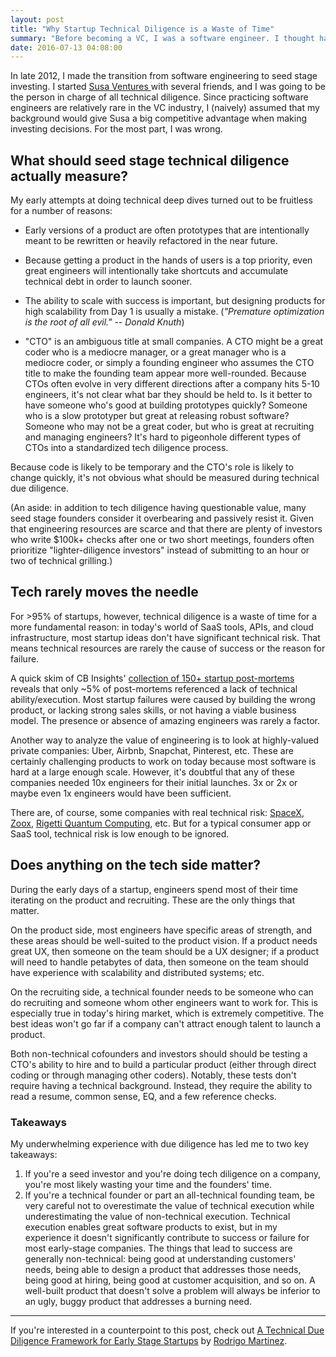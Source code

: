 ```yaml
---
layout: post
title: "Why Startup Technical Diligence is a Waste of Time"
summary: "Before becoming a VC, I was a software engineer. I thought having a tech background would help me diligence startups, but then I learned that technical diligence for startups is a waste of time."
date: 2016-07-13 04:08:00
---
```

In late 2012, I made the transition from software engineering to seed stage investing. I started <a href="http://susaventures.com" target="_blank">Susa Ventures </a> with several friends, and I was going to be the person in charge of all technical diligence. Since practicing software engineers are relatively rare in the VC industry, I (naively) assumed that my background would give Susa a big competitive advantage when making investing decisions. For the most part, I was wrong.

## What should seed stage technical diligence actually measure?

My early attempts at doing technical deep dives turned out to be fruitless for a number of reasons:

* Early versions of a product are often prototypes that are intentionally meant to be rewritten or heavily refactored in the near future.

* Because getting a product in the hands of users is a top priority, even great engineers will intentionally take shortcuts and accumulate technical debt in order to launch sooner.

* The ability to scale with success is important, but designing products for high scalability from Day 1 is usually a mistake. (*"Premature optimization is the root of all evil." -- Donald Knuth*)

* "CTO" is an ambiguous title at small companies. A CTO might be a great coder who is a mediocre manager, or a great manager who is a mediocre coder, or simply a founding engineer who assumes the CTO title to make the founding team appear more well-rounded. Because CTOs often evolve in very different directions after a company hits 5-10 engineers, it's not clear what bar they should be held to. Is it better to have someone who's good at building prototypes quickly? Someone who is a slow prototyper but great at releasing robust software? Someone who may not be a great coder, but who is great at recruiting and managing engineers? It's hard to pigeonhole different types of CTOs into a standardized tech diligence process.

Because code is likely to be temporary and the CTO's role is likely to change quickly, it's not obvious what should be measured during technical due diligence.

(An aside: in addition to tech diligence having questionable value, many seed stage founders consider it overbearing and passively resist it. Given that engineering resources are scarce and that there are plenty of investors who write $100k+ checks after one or two short meetings, founders often prioritize "lighter-diligence investors" instead of submitting to an hour or two of technical grilling.)

## Tech rarely moves the needle
For >95% of startups, however, technical diligence is a waste of time for a more fundamental reason: in today's world of SaaS tools, APIs, and cloud infrastructure, most startup ideas don't have significant technical risk. That means technical resources are rarely the cause of success or the reason for failure.

A quick skim of CB Insights' <a href="https://www.cbinsights.com/blog/startup-death-data/" target="_blank">collection of 150+ startup post-mortems</a> reveals that only ~5% of post-mortems referenced a lack of technical ability/execution. Most startup failures were caused by building the wrong product, or lacking strong sales skills, or not having a viable business model. The presence or absence of amazing engineers was rarely a factor.
 
Another way to analyze the value of engineering is to look at highly-valued private companies: Uber, Airbnb, Snapchat, Pinterest, etc. These are certainly challenging products to work on today because most software is hard at a large enough scale. However, it's doubtful that any of these companies needed 10x engineers for their initial launches. 3x or 2x or maybe even 1x engineers would have been sufficient.

There are, of course, some companies with real technical risk: <a href="http://www.spacex.com/" target="_blank">SpaceX</a>, <a href="http://spectrum.ieee.org/transportation/advanced-cars/meet-zoox-the-robotaxi-startup-taking-on-google-and-uber" target="_blank">Zoox</a>, <a href="http://www.rigetti.com/" target="_blank">Rigetti Quantum Computing</a>, etc. But for a typical consumer app or SaaS tool, technical risk is low enough to be ignored.

## Does anything on the tech side matter?

During the early days of a startup, engineers spend most of their time iterating on the product and recruiting. These are the only things that matter.

On the product side, most engineers have specific areas of strength, and these areas should be well-suited to the product vision. If a product needs great UX, then someone on the team should be a UX designer; if a product will need to handle petabytes of data, then someone on the team should have experience with scalability and distributed systems; etc.

On the recruiting side, a technical founder needs to be someone who can do recruiting and someone whom other engineers want to work for. This is especially true in today's hiring market, which is extremely competitive. The best ideas won't go far if a company can't attract enough talent to launch a product.

Both non-technical cofounders and investors should should be testing a CTO's ability to hire and to build a particular product (either through direct coding or through managing other coders). Notably, these tests don't require having a technical background. Instead, they require the ability to read a resume, common sense, EQ, and a few reference checks.

### Takeaways

My underwhelming experience with due diligence has led me to two key takeaways:

1. If you're a seed investor and you're doing tech diligence on a company, you're most likely wasting your time and the founders' time. 
2. If you're a technical founder or part an all-technical founding team, be very careful not to overestimate the value of technical execution while underestimating the value of non-technical execution. Technical execution enables great software products to exist, but in my experience it doesn't significantly contribute to success or failure for most early-stage companies. The things that lead to success are generally non-technical: being good at understanding customers' needs, being able to design a product that addresses those needs, being good at hiring, being good at customer acquisition, and so on. A well-built product that doesn't solve a problem will always be inferior to an ugly, buggy product that addresses a burning need.

<hr>

If you're interested in a counterpoint to this post, check out <a href="http://medium.com/point-nine-news/a-technical-due-diligence-framework-for-early-stage-startups-c24d5408256e" target="_blank">A Technical Due Diligence Framework for Early Stage Startups</a> by <a href="https://twitter.com/DecodingVC" target="_blank">Rodrigo Martinez</a>.